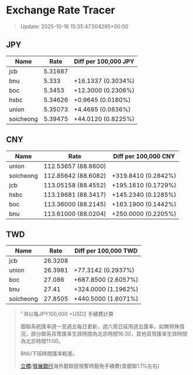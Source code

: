 # Exchange Rate Tracer

> Update: 2025-10-16 15:35:47.504295+00:00

## JPY

| Name      |    Rate | Diff per 100,000 JPY   |
|-----------|---------|------------------------|
| jcb       | 5.31687 |                        |
| bnu       | 5.333   | +16.1337 (0.3034%)     |
| boc       | 5.3453  | +12.3000 (0.2306%)     |
| hsbc      | 5.34626 | +0.9645 (0.0180%)      |
| union     | 5.35073 | +4.4685 (0.0836%)      |
| soicheong | 5.39475 | +44.0120 (0.8225%)     |

## CNY

| Name      | Rate                | Diff per 100,000 CNY   |
|-----------|---------------------|------------------------|
| union     | 112.53657	(88.8600) |                        |
| soicheong | 112.85642	(88.6082) | +319.8410 (0.2842%)    |
| jcb       | 113.05158	(88.4552) | +195.1610 (0.1729%)    |
| hsbc      | 113.19681	(88.3417) | +145.2340 (0.1285%)    |
| boc       | 113.36000	(88.2145) | +163.1900 (0.1442%)    |
| bnu       | 113.61000	(88.0204) | +250.0000 (0.2205%)    |

## TWD

| Name      |    Rate | Diff per 100,000 TWD   |
|-----------|---------|------------------------|
| jcb       | 26.3208 |                        |
| union     | 26.3981 | +77.3142 (0.2937%)     |
| boc       | 27.086  | +687.8500 (2.6057%)    |
| bnu       | 27.41   | +324.0000 (1.1962%)    |
| soicheong | 27.8505 | +440.5000 (1.6071%)    |


> ¹ IB以每JPY100,000 +USD2 手續費計算
>
> 銀聯系統匯率週一至週五每日更新，週六周日延用週五匯率。如無特殊情況，部分歐系貨幣匯率生效時間為北京時間16:30，其他貨幣匯率生效時間為北京時間11:00。
>
> BNU下班時間匯率較差。
>
> [立橋](https://www.wlbank.com.mo/uploads/ueditor/file/20181211/1544536513900230.pdf)/[發展銀行](https://www.mdb.com.mo/Service_Charges_20230728.pdf)海外銀聯提現暫時豁免手續費(貴銀聯1.1%左右)

